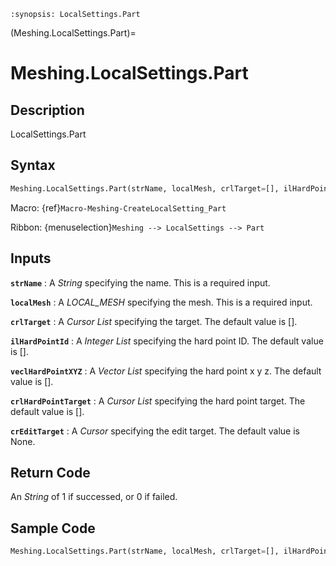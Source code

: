 ```{module} Meshing.LocalSettings.Part()
:synopsis: LocalSettings.Part
```

(Meshing.LocalSettings.Part)=

# Meshing.LocalSettings.Part

## Description

LocalSettings.Part

## Syntax

```python
Meshing.LocalSettings.Part(strName, localMesh, crlTarget=[], ilHardPointId=[], veclHardPointXYZ=[], crlHardPointTarget=[], crEditTarget=None)
```

Macro: {ref}`Macro-Meshing-CreateLocalSetting_Part`

Ribbon: {menuselection}`Meshing --> LocalSettings --> Part`

## Inputs

**`strName`**
: A _String_ specifying the name. This is a required input.

**`localMesh`**
: A _LOCAL_MESH_ specifying the mesh. This is a required input.

**`crlTarget`**
: A _Cursor List_ specifying the target. The default value is [].

**`ilHardPointId`**
: A _Integer List_ specifying the hard point ID. The default value is [].

**`veclHardPointXYZ`**
: A _Vector List_ specifying the hard point x y z. The default value is [].

**`crlHardPointTarget`**
: A _Cursor List_ specifying the hard point target. The default value is [].

**`crEditTarget`**
: A _Cursor_ specifying the edit target. The default value is None.

## Return Code

An _String_ of 1 if successed, or 0 if failed.

## Sample Code

```python
Meshing.LocalSettings.Part(strName, localMesh, crlTarget=[], ilHardPointId=[], veclHardPointXYZ=[], crlHardPointTarget=[], crEditTarget=None)
```
